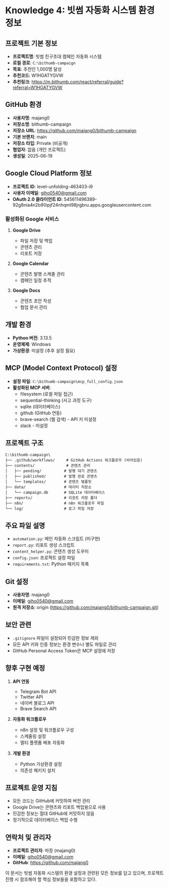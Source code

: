 # Knowledge 4: 빗썸 자동화 시스템 환경 정보

## 프로젝트 기본 정보
- **프로젝트명**: 빗썸 친구초대 캠페인 자동화 시스템
- **로컬 경로**: `C:\bithumb-campaign`
- **목표**: 추천인 1,000명 달성
- **추천코드**: W1HGATYGVW
- **추천링크**: https://m.bithumb.com/react/referral/guide?referral=W1HGATYGVW

## GitHub 환경
- **사용자명**: majang0
- **저장소명**: bithumb-campaign
- **저장소 URL**: https://github.com/majang0/bithumb-campaign
- **기본 브랜치**: main
- **저장소 타입**: Private (비공개)
- **협업자**: 없음 (개인 프로젝트)
- **생성일**: 2025-06-19

## Google Cloud Platform 정보
- **프로젝트 ID**: level-unfolding-463403-i9
- **사용자 이메일**: giho0540@gmail.com
- **OAuth 2.0 클라이언트 ID**: 545611496389-92g8nia4n2b90ipjf24nhqml98jrgbru.apps.googleusercontent.com

### 활성화된 Google 서비스
1. **Google Drive**
   - 파일 저장 및 백업
   - 콘텐츠 관리
   - 리포트 저장
   
2. **Google Calendar**
   - 콘텐츠 발행 스케줄 관리
   - 캠페인 일정 추적
   
3. **Google Docs**
   - 콘텐츠 초안 작성
   - 협업 문서 관리

## 개발 환경
- **Python 버전**: 3.13.5
- **운영체제**: Windows
- **가상환경**: 미설정 (추후 설정 필요)

## MCP (Model Context Protocol) 설정
- **설정 파일**: `C:\bithumb-campaign\mcp_full_config.json`
- **활성화된 MCP 서버**:
  - filesystem (로컬 파일 접근)
  - sequential-thinking (사고 과정 도구)
  - sqlite (데이터베이스)
  - github (GitHub 연동)
  - brave-search (웹 검색) - API 키 미설정
  - slack - 미설정

## 프로젝트 구조
```
C:\bithumb-campaign\
├── .github/workflows/     # GitHub Actions 워크플로우 (비어있음)
├── contents/              # 콘텐츠 관리
│   ├── pending/          # 발행 대기 콘텐츠
│   ├── published/        # 발행 완료 콘텐츠
│   └── templates/        # 콘텐츠 템플릿
├── data/                 # 데이터 저장소
│   └── campaign.db       # SQLite 데이터베이스
├── reports/              # 리포트 저장 폴더
├── n8n/                  # n8n 워크플로우 파일
└── log/                  # 로그 파일 저장

```

## 주요 파일 설명
- `automation.py`: 메인 자동화 스크립트 (미구현)
- `report.py`: 리포트 생성 스크립트
- `content_helper.py`: 콘텐츠 생성 도우미
- `config.json`: 프로젝트 설정 파일
- `requirements.txt`: Python 패키지 목록

## Git 설정
- **사용자명**: majang0
- **이메일**: giho0540@gmail.com
- **원격 저장소**: origin (https://github.com/majang0/bithumb-campaign.git)

## 보안 관련
- `.gitignore` 파일이 설정되어 민감한 정보 제외
- 모든 API 키와 인증 정보는 환경 변수나 별도 파일로 관리
- GitHub Personal Access Token은 MCP 설정에 저장

## 향후 구현 예정
1. **API 연동**
   - Telegram Bot API
   - Twitter API
   - 네이버 블로그 API
   - Brave Search API

2. **자동화 워크플로우**
   - n8n 설정 및 워크플로우 구성
   - 스케줄링 설정
   - 멀티 플랫폼 배포 자동화

3. **개발 환경**
   - Python 가상환경 설정
   - 의존성 패키지 설치

## 프로젝트 운영 지침
- 모든 코드는 GitHub에 커밋하여 버전 관리
- Google Drive는 콘텐츠와 리포트 백업용으로 사용
- 민감한 정보는 절대 GitHub에 커밋하지 않음
- 정기적으로 데이터베이스 백업 수행

## 연락처 및 관리자
- **프로젝트 관리자**: 마장 (majang0)
- **이메일**: giho0540@gmail.com
- **GitHub**: https://github.com/majang0

이 문서는 빗썸 자동화 시스템의 환경 설정과 관련된 모든 정보를 담고 있으며, 
프로젝트 진행 시 참조해야 할 핵심 정보들을 포함하고 있다.
